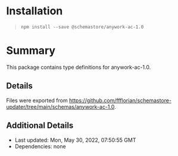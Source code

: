 # Installation
> `npm install --save @schemastore/anywork-ac-1.0`

# Summary
This package contains type definitions for anywork-ac-1.0.

## Details
Files were exported from https://github.com/ffflorian/schemastore-updater/tree/main/schemas/anywork-ac-1.0.

## Additional Details
* Last updated: Mon, May 30, 2022, 07:50:55 GMT
* Dependencies: none
